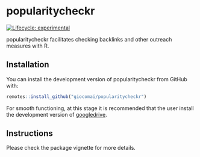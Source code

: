 
<!-- README.md is generated from README.Rmd. Please edit that file -->

# popularitycheckr

<!-- badges: start -->

[![Lifecycle:
experimental](https://img.shields.io/badge/lifecycle-experimental-orange.svg)](https://www.tidyverse.org/lifecycle/#experimental)
<!-- badges: end -->

popularitycheckr facilitates checking backlinks and other outreach
measures with R.

## Installation

You can install the development version of popularitycheckr from GitHub
with:

``` r
remotes::install_github("giocomai/popularitycheckr")
```

For smooth functioning, at this stage it is recommended that the user
install the development version of
[googledrive](https://github.com/tidyverse/googledrive/).

## Instructions

Please check the package vignette for more details.
